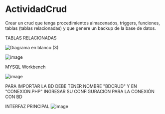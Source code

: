 # ActividadCrud
Crear un crud que tenga procedimientos  almacenados, triggers, funciones, tablas (tablas relacionadas) y que genere un backup de la base de datos.

TABLAS RELACIONADAS

![Diagrama en blanco (3)](https://user-images.githubusercontent.com/95056429/178363542-9592542f-5813-45ba-8816-eddfb1116626.png)

![image](https://user-images.githubusercontent.com/95056429/178363849-3a3e987a-50d5-4a9a-b2ea-02a5c900cd39.png)

MYSQL Workbench

![image](https://user-images.githubusercontent.com/95056429/178363632-1f68a492-f7c2-468d-b7a7-2c6d5c2c0217.png)

PARA IMPORTAR LA BD DEBE TENER NOMBRE "BDCRUD" Y EN "CONEXION.PHP" INGRESAR SU CONFIGURACIÓN PARA LA CONEXIÓN CON BD

INTERFAZ PRINCIPAL
![image](https://user-images.githubusercontent.com/95056429/178551190-0c4b10fb-94ba-48c5-95f6-c64f36c9124d.png)
